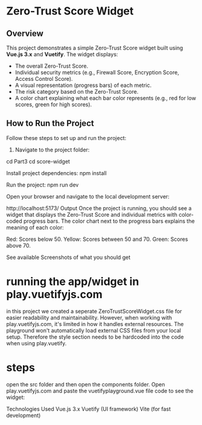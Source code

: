 # Zero-Trust Score Widget

## Overview
This project demonstrates a simple Zero-Trust Score widget built using **Vue.js 3.x** and **Vuetify**. The widget displays:
- The overall Zero-Trust Score.
- Individual security metrics (e.g., Firewall Score, Encryption Score, Access Control Score).
- A visual representation (progress bars) of each metric.
- The risk category based on the Zero-Trust Score.
- A color chart explaining what each bar color represents (e.g., red for low scores, green for high scores).

## How to Run the Project ##

Follow these steps to set up and run the project:

1. Navigate to the project folder:

cd Part3
cd score-widget

Install project dependencies:
npm install


Run the project:
npm run dev

Open your browser and navigate to the local development server:

http://localhost:5173/
Output
Once the project is running, you should see a widget that displays the Zero-Trust Score and individual metrics with color-coded progress bars. The color chart next to the progress bars explains the meaning of each color:

Red: Scores below 50.
Yellow: Scores between 50 and 70.
Green: Scores above 70.

See available Screenshots of what you should get


# running the app/widget in play.vuetifyjs.com
in this project we created a seperate ZeroTrustScoreWidget.css file for easier readability and maintainability. However, when working with play.vuetifyjs.com, it's limited in how it handles external resources. The playground won't automatically load external CSS files from your local setup. Therefore the style section needs to be hardcoded into the code when using play.vuetify.


# steps
open the src folder and then open the components folder. 
Open play.vuetifyjs.com and paste the vuetifyplayground.vue file code to see the widget:





Technologies Used
Vue.js 3.x
Vuetify (UI framework)
Vite (for fast development)